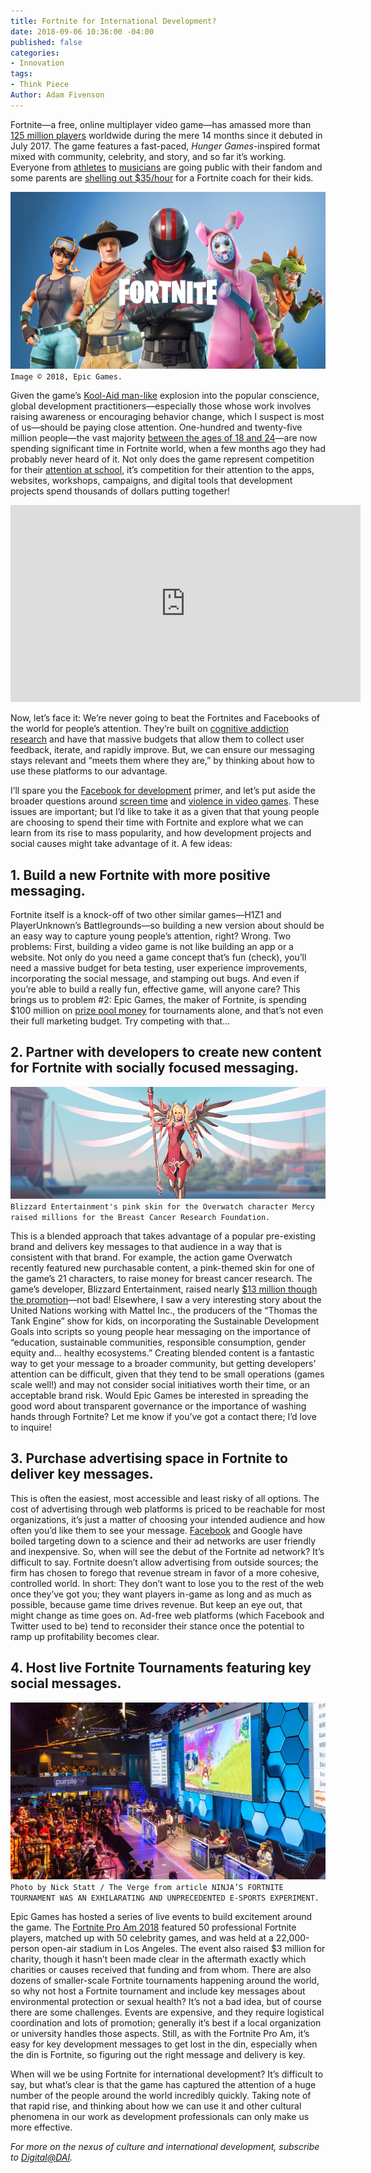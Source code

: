 ```yaml
---
title: Fortnite for International Development?
date: 2018-09-06 10:36:00 -04:00
published: false
categories:
- Innovation
tags:
- Think Piece
Author: Adam Fivenson
---
```


Fortnite—a free, online multiplayer video game—has amassed more than [125 million players](https://www.epicgames.com/fortnite/en-US/news/announcing-2018-2019-fortnite-competitive-season) worldwide during the mere 14 months since it debuted in July 2017. The game features a fast-paced, *Hunger Games*-inspired format mixed with community, celebrity, and story, and so far it’s working. Everyone from [athletes](https://ftw.usatoday.com/2018/03/fortnite-is-taking-over-the-sports-world) to [musicians](https://www.theverge.com/2018/3/15/17123424/ninja-drake-fortnite-twitch-stream-record-travis-scott-juju) are going public with their fandom and some parents are [shelling out $35/hour]( https://www.sfgate.com/technology/businessinsider/article/Parents-are-paying-as-much-as-35-an-hour-for-13123982.php) for a Fortnite coach for their kids. 

![fortnite-superhero-art-01-ps4-us-27apr18.jpg](/uploads/fortnite-superhero-art-01-ps4-us-27apr18.jpg)`Image © 2018, Epic Games.`

<!--more-->

Given the game’s [Kool-Aid man-like](https://www.youtube.com/watch?v=_fjEViOF4JE) explosion into the popular conscience, global development practitioners—especially those whose work involves raising awareness or encouraging behavior change, which I suspect is most of us—should be paying close attention. One-hundred and twenty-five million people—the vast majority [between the ages of 18 and 24](https://www.vertoanalytics.com/chart-week-deep-dive-fortnite/)—are now spending significant time in Fortnite world, when a few months ago they had probably never heard of it. Not only does the game represent competition for their [attention at school](https://www.nbcnews.com/tech/video-games/parents-work-put-boundaries-fortnite-during-school-year-n904516), it’s competition for their attention to the apps, websites, workshops, campaigns, and digital tools that development projects spend thousands of dollars putting together! 

<iframe width="560" height="315" src="https://www.youtube.com/embed/84EjlkrtnQ4" frameborder="0" allow="autoplay; encrypted-media" allowfullscreen></iframe>

Now, let’s face it: We’re never going to beat the Fortnites and Facebooks of the world for people’s attention. They’re built on [cognitive addiction research](http://www.slate.com/articles/technology/technology/2017/11/facebook_was_designed_to_be_addictive_does_that_make_it_evil.html) and have that massive budgets that allow them to collect user feedback, iterate, and rapidly improve. But, we can ensure our messaging stays relevant and “meets them where they are,” by thinking about how to use these platforms to our advantage.
 
I’ll spare you the [Facebook for development](https://dai-global-digital.com/facebook-chatbot.html) primer, and let’s put aside the broader questions around [screen time](https://www.npr.org/sections/ed/2018/02/06/579555110/what-the-screen-time-experts-do-with-their-own-kids) and [violence in video games](https://www.businessinsider.com/video-games-and-violence-2018-3). These issues are important; but I’d like to take it as a given that that young people are choosing to spend their time with Fortnite and explore what we can learn from its rise to mass popularity, and how development projects and social causes might take advantage of it. A few ideas:

## 1. Build a new Fortnite with more positive messaging.
Fortnite itself is a knock-off of two other similar games—H1Z1 and PlayerUnknown’s Battlegrounds—so building a new version about <insert development theme here> should be an easy way to capture young people’s attention, right? Wrong. Two problems: First, building a video game is not like building an app or a website. Not only do you need a game concept that’s fun (check), you’ll need a massive budget for beta testing, user experience improvements, incorporating the social message, and stamping out bugs. And even if you’re able to build a really fun, effective game, will anyone care? This brings us to problem #2: Epic Games, the maker of Fortnite, is spending $100 million on [prize pool money](https://www.theverge.com/2018/5/21/17376748/fortnite-battle-royale-epic-games-e-sports-100-million-prize-pool-tournaments) for tournaments alone, and that’s not even their full marketing budget. Try competing with that...

## 2. Partner with developers to create new content for Fortnite with socially focused messaging.
![G6U3Q4TMTFT11530813540689.png](/uploads/G6U3Q4TMTFT11530813540689.png)`Blizzard Entertainment's pink skin for the Overwatch character Mercy raised millions for the Breast Cancer Research Foundation.`

This is a blended approach that takes advantage of a popular pre-existing brand and delivers key messages to that audience in a way that is consistent with that brand. For example, the action game Overwatch recently featured new purchasable content, a pink-themed skin for one of the game’s 21 characters, to raise money for breast cancer research. The game’s developer, Blizzard Entertainment, raised nearly [$13 million though the promotion](https://news.blizzard.com/en-us/overwatch/21931801/thank-you-pink-mercy-raises-more-than-12-7-million-usd-for-the-breast-cancer-research-foundation)—not bad! Elsewhere, I saw a very interesting story about the United Nations working with Mattel Inc., the producers of the “Thomas the Tank Engine” show for kids, on incorporating the Sustainable Development Goals into scripts so young people hear messaging on the importance of “education, sustainable communities, responsible consumption, gender equity and… healthy ecosystems.” Creating blended content is a fantastic way to get your message to a broader community, but getting developers’ attention can be difficult, given that they tend to be small operations (games scale well!) and may not consider social initiatives worth their time, or an acceptable brand risk. Would Epic Games be interested in spreading the good word about transparent governance or the importance of washing hands through Fortnite? Let me know if you’ve got a contact there; I’d love to inquire! 

## 3. Purchase advertising space in Fortnite to deliver key messages.
This is often the easiest, most accessible and least risky of all options. The cost of advertising through web platforms is priced to be reachable for most organizations, it’s just a matter of choosing your intended audience and how often you’d like them to see your message. [Facebook](https://www.facebook.com/business/products/ads) and Google have boiled targeting down to a science and their ad networks are user friendly and inexpensive. So, when will see the debut of the Fortnite ad network? It’s difficult to say. Fortnite doesn’t allow advertising from outside sources; the firm has chosen to forego that revenue stream in favor of a more cohesive, controlled world. In short: They don’t want to lose you to the rest of the web once they’ve got you; they want players in-game as long and as much as possible, because game time drives revenue. But keep an eye out, that might change as time goes on. Ad-free web platforms (which Facebook and Twitter used to be) tend to reconsider their stance once the potential to ramp up profitability becomes clear. 

## 4. Host live Fortnite Tournaments featuring key social messages.
![tournament.jpg](/uploads/tournament.jpg)`Photo by Nick Statt / The Verge from article NINJA’S FORTNITE TOURNAMENT WAS AN EXHILARATING AND UNPRECEDENTED E-SPORTS EXPERIMENT.`

Epic Games has hosted a series of live events to build excitement around the game. The [Fortnite Pro Am  2018](https://www.epicgames.com/fortnite/en-US/pro-am2018) featured 50 professional Fortnite players, matched up with 50 celebrity games, and was held at a 22,000-person open-air stadium in Los Angeles. The event also raised $3 million for charity, though it hasn’t been made clear in the aftermath exactly which charities or causes received that funding and from whom. There are also dozens of smaller-scale Fortnite tournaments happening around the world, so why not host a Fortnite tournament and include key messages about environmental protection or sexual health? It’s not a bad idea, but of course there are some challenges. Events are expensive, and they require logistical coordination and lots of promotion; generally it’s best if a local organization or university handles those aspects. Still, as with the Fortnite Pro Am, it’s easy for key development messages to get lost in the din, especially when the din is Fortnite, so figuring out the right message and delivery is key. 

When will we be using Fortnite for international development? It’s difficult to say, but what’s clear is that the game has captured the attention of a huge number of the people around the world incredibly quickly. Taking note of that rapid rise, and thinking about how we can use it and other cultural phenomena in our work as development professionals can only make us more effective. 

*For more on the nexus of culture and international development, subscribe to [Digital@DAI](https://confirmsubscription.com/h/r/066AFBA15492935C).*